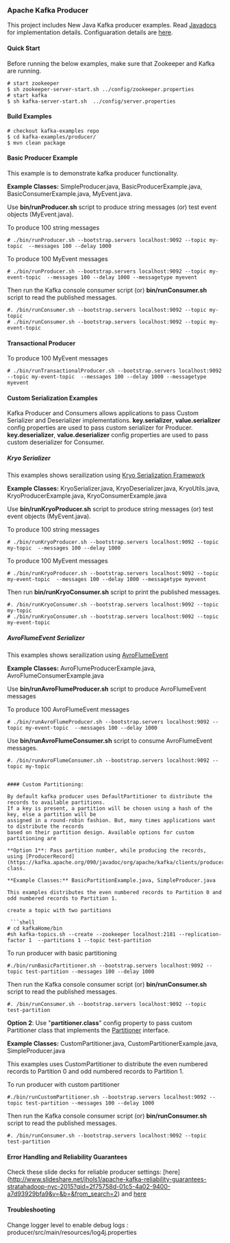### Apache Kafka Producer
This project includes New Java Kafka producer examples. Read [Javadocs](http://kafka.apache.org/0110/javadoc/index.html?org/apache/kafka/clients/producer/KafkaProducer.html) for implementation details. Configuaration details are [here](http://kafka.apache.org/documentation.html#producerconfigs). 

#### Quick Start
Before running the below examples, make sure that Zookeeper and Kafka are running.

```shell
# start zookeeper
$ sh zookeeper-server-start.sh ../config/zookeeper.properties
# start kafka
$ sh kafka-server-start.sh  ../config/server.properties
```
#### Build Examples

```shell
# checkout kafka-examples repo
$ cd kafka-examples/producer/
$ mvn clean package
```

#### Basic Producer Example
This example is to demonstrate kafka producer functionality.

**Example Classes:** SimpleProducer.java, BasicProducerExample.java, BasicConsumerExample.java, MyEvent.java.

Use **bin/runProducer.sh** script to produce string messages (or) test event objects (MyEvent.java). 
 
To produce 100 string messages

 ```shell
 # ./bin/runProducer.sh --bootstrap.servers localhost:9092 --topic my-topic  --messages 100 --delay 1000 
 ```

To produce 100 MyEvent messages

```shell
# ./bin/runProducer.sh --bootstrap.servers localhost:9092 --topic my-event-topic  --messages 100 --delay 1000 --messagetype myevent
```

Then run the Kafka console consumer script (or) **bin/runConsumer.sh** script to read the published messages.

```shell
#. /bin/runConsumer.sh --bootstrap.servers localhost:9092 --topic my-topic
# ./bin/runConsumer.sh --bootstrap.servers localhost:9092 --topic my-event-topic
```

####  Transactional Producer
 
To produce 100 MyEvent messages

```shell
# ./bin/runTransactionalProducer.sh --bootstrap.servers localhost:9092 --topic my-event-topic  --messages 100 --delay 1000 --messagetype myevent
```


#### Custom Serialization Examples
Kafka Producer and Consumers allows applications to pass Custom Serializer and Deserializer implementations.
**key.serializer**, **value.serializer** config properties are used to pass custom serializer for Producer.
**key.deserializer**, **value.deserializer** config properties are used to pass custom deserializer for Consumer.

##### Kryo Serializer
This examples shows serailization using [Kryo Serialization Framework](https://github.com/EsotericSoftware/kryo)

**Example Classes:** KryoSerializer.java, KryoDeserializer.java, KryoUtils.java, KryoProducerExample.java, KryoConsumerExample.java 

Use **bin/runKryoProducer.sh** script to produce string messages (or) test event objects (MyEvent.java). 
 
 To produce 100 string messages

 ```shell
 # ./bin/runKryoProducer.sh --bootstrap.servers localhost:9092 --topic my-topic  --messages 100 --delay 1000 
 ```

To produce 100 MyEvent messages

```shell
# ./bin/runKryoProducer.sh --bootstrap.servers localhost:9092 --topic my-event-topic  --messages 100 --delay 1000 --messagetype myevent
```

Then run **bin/runKryoConsumer.sh** script to print the published messages.

```shell
#. /bin/runKryoConsumer.sh --bootstrap.servers localhost:9092 --topic my-topic
# ./bin/runKryoConsumer.sh --bootstrap.servers localhost:9092 --topic my-event-topic
```

##### AvroFlumeEvent Serializer
This examples shows serailization using [AvroFlumeEvent](https://flume.apache.org/releases/content/1.1.0-incubating/apidocs/org/apache/flume/source/avro/AvroFlumeEvent.html)

**Example Classes:** AvroFlumeProducerExample.java, AvroFlumeConsumerExample.java

Use **bin/runAvroFlumeProducer.sh** script to produce AvroFlumeEvent messages 
 
To produce 100 AvroFlumeEvent messages

```shell
# ./bin/runAvroFlumeProducer.sh --bootstrap.servers localhost:9092 --topic my-event-topic  --messages 100 --delay 1000 
```

Use **bin/runAvroFlumeConsumer.sh** script to consume AvroFlumeEvent messages.

```shell
#. /bin/runAvroFlumeConsumer.sh --bootstrap.servers localhost:9092 --topic my-topic


#### Custom Partitioning: 

By default kafka producer uses DefaultPartitioner to distribute the records to available partitions.
If a key is present, a partition will be chosen using a hash of the key, else a partition will be
assigned in a round-robin fashion. But, many times applications want to distribute the records
based on their partition design. Available options for custom partitioning are

**Option 1**: Pass partition number, while producing the records, using [ProducerRecord](https://kafka.apache.org/090/javadoc/org/apache/kafka/clients/producer/ProducerRecord.html) class.

**Example Classes:** BasicPartitionExample.java, SimpleProducer.java

This examples distributes the even numbered records to Partition 0 and odd numbered records to Partition 1.

create a topic with two partitions

 ```shell
# cd kafkaHome/bin
#sh kafka-topics.sh --create --zookeeper localhost:2181 --replication-factor 1  --partitions 1 --topic test-partition
 ```

To run producer with basic partitioning

 ```shell
#./bin/runBasicPartitioner.sh --bootstrap.servers localhost:9092 --topic test-partition --messages 100 --delay 1000 
 ```

Then run the Kafka console consumer script (or) **bin/runConsumer.sh** script to read the published messages.

```shell
#. /bin/runConsumer.sh --bootstrap.servers localhost:9092 --topic test-partition
```

**Option 2**: Use "**partitioner.class**" config property to pass custom Partitioner class that implements the [Partitioner](https://kafka.apache.org/090/javadoc/org/apache/kafka/clients/producer/Partitioner.html) interface.

**Example Classes:** CustomPartitioner.java, CustomPartitionerExample.java, SimpleProducer.java

This examples uses CustomPartitioner to distribute the even numbered records to Partition 0 and odd numbered records to Partition 1.

To run producer with custom partitioner

```shell
#./bin/runCustomPartitioner.sh --bootstrap.servers localhost:9092 --topic test-partition --messages 100 --delay 1000 
```

Then run the Kafka console consumer script (or) **bin/runConsumer.sh** script to read the published messages.

```shell
#. /bin/runConsumer.sh --bootstrap.servers localhost:9092 --topic test-partition
```

#### Error Handling and Reliability Guarantees

Check these slide decks for reliable producer settings: [here] (http://www.slideshare.net/jhols1/apache-kafka-reliability-guarantees-stratahadoop-nyc-2015?qid=2f75758d-01c5-4a02-9400-a7d93929bfa9&v=&b=&from_search=2) and  [here](http://www.slideshare.net/JiangjieQin/no-data-loss-pipeline-with-apache-kafka-49753844)


#### Troubleshooting
Change logger level to enable debug logs : producer/src/main/resources/log4j.properties



